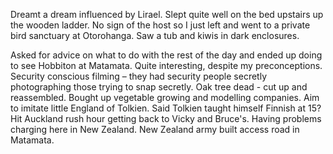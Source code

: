 Dreamt a dream influenced by Lirael. Slept quite well on the bed upstairs up the wooden ladder. No sign of the host so I just left and went to a private bird sanctuary at Otorohanga. Saw a tub and kiwis in dark enclosures.

Asked for advice on what to do with the rest of the day and ended up doing to see Hobbiton at Matamata. Quite interesting, despite my preconceptions. Security conscious filming – they had security people secretly photographing those trying to snap secretly. Oak tree dead - cut up and reassembled. Bought up vegetable growing and modelling companies. Aim to imitate little England of Tolkien. Said Tolkien taught himself Finnish at 15? Hit Auckland rush hour getting back to Vicky and Bruce's. Having problems charging here in New Zealand. New Zealand army built access road in Matamata.
